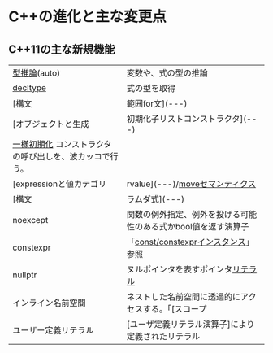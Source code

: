 # C++の進化と主な変更点
## C++11の主な新規機能

|                                                              |                                                                            |
|--------------------------------------------------------------|----------------------------------------------------------------------------|
|[型推論](---)(auto)                                           |変数や、式の型の推論                                                        |
|[decltype](---)                                               |式の型を取得                                                                |
|[構文|範囲for文](---)                                         |インデックス変数なしのfor文                                                 |
|[オブジェクトと生成|初期化子リストコンストラクタ](---)        | ector<int> v = {1, 2, 3}; など。                                           |
|[一様初期化](---) コンストラクタの呼び出しを、波カッコで行う。|                                                                            |
|[expressionと値カテゴリ|rvalue](---)/[moveセマンティクス](---)|[オブジェクトと生成|オブジェクトの所有権](---)の移転、高速化。              |
|[構文|ラムダ式](---)                                          |関数オブジェクトをその場に書く                                              |
|noexcept                                                      |関数の例外指定、例外を投げる可能性のある式かbool値を返す演算子              |
|constexpr                                                     |「[const/constexprインスタンス](---)」参照                                  |
|nullptr                                                       |ヌルポインタを表すポインタ[リテラル](---)                                   |
|インライン名前空間                                            |ネストした名前空間に透過的にアクセスする。「[スコープ|名前空間](---)」参照  |
|ユーザー定義リテラル                                          |[ユーザ定義リテラル演算子]により定義されたリテラル                          |



